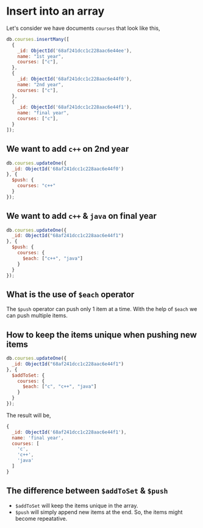 # Insert into an array

Let's consider we have documents `courses` that look like this,

```js
db.courses.insertMany([
  {
    _id: ObjectId('68af241dcc1c228aac6e44ee'),
    name: "1st year",
    courses: ["c"],
  },
  {
    _id: ObjectId('68af241dcc1c228aac6e44f0'),
    name: "2nd year",
    courses: ["c"],
  },
  {
    _id: ObjectId('68af241dcc1c228aac6e44f1'),
    name: "final year",
    courses: ["c"],
  }
]);
```

## We want to add `c++` on 2nd year

```js
db.courses.updateOne({
  _id: ObjectId('68af241dcc1c228aac6e44f0')
}, {
  $push: {
    courses: "c++"
  }
});
```

## We want to add `c++` & `java` on final year

```js
db.courses.updateOne({
  _id: ObjectId("68af241dcc1c228aac6e44f1")
}, {
  $push: {
    courses: {
      $each: ["c++", "java"]
    }
  }
});
```

## What is the use of `$each` operator

The `$push` operator can push only 1 item at a time. With the help of `$each` we can push multiple items.

## How to keep the items unique when pushing new items

```js
db.courses.updateOne({
  _id: ObjectId("68af241dcc1c228aac6e44f1")
}, {
  $addToSet: {
    courses: {
      $each: ["c", "c++", "java"]
    }
  }
});
```

The result will be,

```js
{
  _id: ObjectId('68af241dcc1c228aac6e44f1'),
  name: 'final year',
  courses: [
    'c',
    'c++',
    'java'
  ]
}
```

## The difference between `$addToSet` & `$push`

 * `$addToSet` will keep the items unique in the array.
 * `$push` will simply append new items at the end. So, the items might become repeatative.
